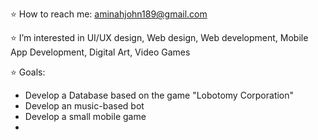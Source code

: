 ⭐ How to reach me: aminahjohn189@gmail.com

⭐ I’m interested in UI/UX design, Web design, Web development, Mobile App Development, Digital Art, Video Games

⭐ Goals: 
  - Develop a Database based on the game "Lobotomy Corporation"
  - Develop an music-based bot
  - Develop a small mobile game
  -

<!---
aminahjohn17/aminahjohn17 is a ✨ special ✨ repository because its `README.md` (this file) appears on your GitHub profile.
You can click the Preview link to take a look at your changes.
--->
